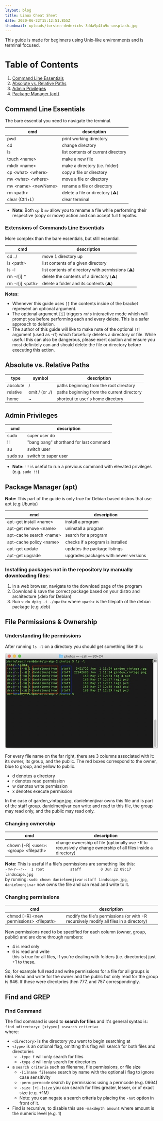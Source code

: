 ```yaml
---
layout: blog
title: Linux Cheat Sheet
date: 2020-06-22T15:12:51.855Z
thumbnail: uploads/torsten-dederichs-3dda9p4fu9u-unsplash.jpg
---
```

This guide is made for beginners using Unix-like environments and is terminal focused.
# Table of Contents
1. [Command Line Essentials](#Command-Line-Essentials)
2. [Absolute vs. Relative Paths](#Absolute-vs.-Relative-Paths)
3. [Admin Privileges](#Admin-Privileges)
4. [Package Manager (apt)](#Package-Manager-(apt))


## Command Line Essentials
The bare essential you need to navigate the terminal.

| cmd            | description                                 |
| -------------- | ------------------------------------------- |
| pwd            | print working directory                     |
| cd             | change directory                            |
| ls             | list contents of current directory          |
| touch \<name>  | make a new file                             |
| mkdir \<name>  | make a directory (i.e. folder)              |
| cp \<what> \<where>| copy a file or directory                |
| mv \<what> \<where>| move a file or directory                |
| mv \<name> \<newName>| rename a file or directory            |
| rm \<path> | delete a file or directory (⚠️)             |
| clear (Ctrl+L) | clear terminal                              |
- **Note**: Both ```cp``` & ```mv``` allow you to rename a file while performing their respective (copy or move) action and can accept full filepaths.

### Extensions of Commands Line Essentials
More complex than the bare essentials, but still essential.

| cmd            | description                                      |
| -------------- | -------------------------------------------------|
| cd ../         | move 1 directory up                              |
| ls \<path>     | list contents of a given directory               |                    
| ls -l          | list contents of directory with permissions (⚠️) |
| rm -r[i] *     | delete the contents of a directory (⚠️)          |
| rm -r[i] \<path>| delete a folder and its contents (⚠️)           |
**Notes**:
- Whenever this guide uses ```[]``` the contents inside of the bracket represent an optional argument.
- The optional argument ```[i]``` triggers ```rm's``` interactive mode which will prompt you before performing each and every delete. This is a safer approach to deletion.
- The author of this guide will like to make note of the  optional ```[f]``` argument (used as -rf) which forcefully deletes a directory or file. While useful this can also be dangerous, please exert caution and ensure you most definitely can and should delete the file or directory before executing this action. 

## Absolute vs. Relative Paths
| type     | symbol         | description                                |
| -------- | -------------- | ------------------------------------------ |
| absolute | /              | paths beginning from the root directory    |                                   
| relative | omit / (or ./) | paths beginning from the current directory |
| home     | ~              | shortcut to user's home directory          |

## Admin Privileges
| cmd           | description                            |
| ------------- | -------------------------------------- |
| sudo <cmd>    | super user do                          |
| !!            | "bang bang" shorthand for last command |
| su <username> | switch user                            |
| sudo su       | switch to super user                   |
- **Note:** ```!!``` is useful to run a previous command with elevated privileges (e.g. ```sudo !!```)  

## Package Manager (apt)
**Note:** This part of the guide is only true for Debian based distros that use apt (e.g Ubuntu)

| cmd                                | description                           |
| ---------------------------------- | ------------------------------------- |
| apt-get install \<name>  | install a program                     |
| apt-get remove \<name>   | uninstall a program                   |
| apt-cache search \<name> | search for a program                  |
| apt-cache policy \<name> | checks if a program is installed      |
| apt-get update                     | updates the package listings          |
| apt-get upgrade                    | upgrades packages with newer versions |

### Installing packages not in the repository by manually downloading files:
1. In a web browser, navigate to the download page of the program
2. Download & save the correct package based on your distro and architecture (.deb for Debian)
3. Run ```sudo dpkg -i ./<path>``` where ```<path>``` is the filepath of the debian package (e.g .deb)

## File Permissions & Ownership
### Understanding file permissions

After running `ls -l` on a directory you should get something like this:

![](/static/uploads/lsTerminal.jpg "privilegeFiles")

For every file name on the far right, there are 3 columns associated with it: its owner, its group, and the public.
The red boxes correspond to the owner, blue to group, and yellow to public.

- d denotes a directory  
- r denotes read permission  
- w denotes write permission  
- x denotes execute permission   

In the case of garden_vintage.jpg, danielmenjivar owns this file and is part of the staff group. danielmenjivar can write and read to this file, the group may read only, and the public may read only.

### Changing ownership
| cmd | description |
| --- | ----------- |
|chown [-R] \<user>:\<group> \<filepath>| change ownership of file (optionally use -R to recursively change ownership of all files inside a directory)|

**Note:** This is useful if a file's permissions are something like this:  
```-rw-r--r--  1 root            staff         0 Jun 22 09:17 landscape.jpg```   
by running: ```sudo chown danielmenjivar:staff landscape.jpg```,   
```danielmenjivar``` now owns the file and can read and write to it.

### Changing permissions 
| cmd | description |
| --- | ----------- |
|chmod [-R] \<new permissions> \<filepath> | modify the file's permissions (or with -R recursively modify all files in a directory)|

New permissions need to be specified for each column (owner, group, public) and are done through numbers:  
- 4 is read only
- 6 is read and write  
this is true for all files, if you're dealing with folders (i.e. directories) just +1 to these.

So, for example full read and write permissions for a file for all groups is 666. Read and write for the owner and the public but only read for the group is 646. If these were directories then 777, and 757 correspondingly. 

## Find and GREP

### Find Command
The find command is used to **search for files** and it's general syntax is:  
```find <directory> [<type>] <search criteria>```  
where: 
- ```<directory>``` is the directory you want to begin searching at
- ```<type>``` is an optional flag, omitting this flag will search for both files and directories
    - ```-type f``` will only search for files
    - ```-type d``` will only search for directories
- a ```search criteria``` such as filename, file permissions, or file size
    - ```-[i]name filename``` search by name with the optional i flag to ignore case sensitivity
    - ```-perm permcode``` search by permissions using a permcode (e.g. 0664)
    - ```-size [+|-]size``` you can search for files greater, lesser, or of exact size (e.g. +1M)
    - Note: you can negate a search criteria by placing the ```-not``` option in front of it.
- Find is recursive, to disable this use ```-maxdepth amount```  where amount is the numeric level (e.g. 1)




